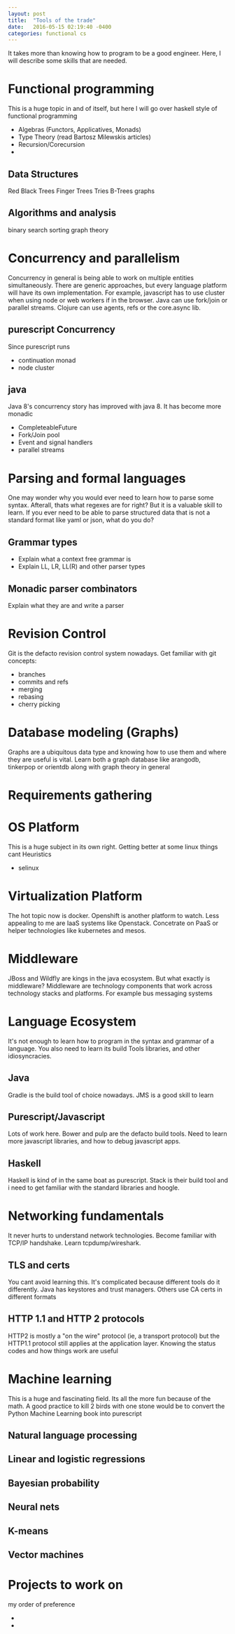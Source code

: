 ```yaml
---
layout: post
title:  "Tools of the trade"
date:   2016-05-15 02:19:40 -0400
categories: functional cs
---
```

It takes more than knowing how to program to be a good engineer.  Here, I will describe some skills that are needed.

# Functional programming

This is a huge topic in and of itself, but here I will go over haskell style of functional programming

- Algebras (Functors, Applicatives, Monads)
- Type Theory (read Bartosz Milewskis articles)
- Recursion/Corecursion
-

## Data Structures

Red Black Trees
Finger Trees
Tries
B-Trees
graphs

## Algorithms and analysis

binary search
sorting
graph theory

# Concurrency and parallelism

Concurrency in general is being able to work on multiple entities simultaneously.  There are generic approaches, but
every language platform will have its own implementation.  For example, javascript has to use cluster when using node
or web workers if in the browser.  Java can use fork/join or parallel streams.  Clojure can use agents, refs or the
core.async lib.

## purescript Concurrency

Since purescript runs

- continuation monad
- node cluster

## java

Java 8's concurrency story has improved with java 8.  It has become more monadic

- CompleteableFuture
- Fork/Join pool
- Event and signal handlers
- parallel streams

# Parsing and formal languages

One may wonder why you would ever need to learn how to parse some syntax.  Afterall, thats what regexes are for right?
But it is a valuable skill to learn.  If you ever need to be able to parse structured data that is not a standard
format like yaml or json, what do you do?

## Grammar types

- Explain what a context free grammar is
- Explain LL, LR, LL(R) and other parser types

## Monadic parser combinators

Explain what they are and write a parser

# Revision Control

Git is the defacto revision control system nowadays.  Get familiar with git concepts:

- branches
- commits and refs
- merging
- rebasing
- cherry picking

# Database modeling (Graphs)

Graphs are a ubiquitous data type and knowing how to use them and where they are useful is vital.  Learn both a
graph database like arangodb, tinkerpop or orientdb along with graph theory in general

# Requirements gathering

# OS Platform

This is a huge subject in its own right.  Getting better at some linux things cant Heuristics

- selinux

# Virtualization Platform

The hot topic now is docker.  Openshift is another platform to watch.  Less appealing to me are IaaS systems like
Openstack.  Concetrate on PaaS or helper technologies like kubernetes and mesos.

# Middleware

JBoss and Wildfly are kings in the java ecosystem.  But what exactly is middleware?  Middleware are technology
components that work across technology stacks and platforms.  For example bus messaging systems

# Language Ecosystem

It's not enough to learn how to program in the syntax and grammar of a language.  You also need to learn its build Tools
libraries, and other idiosyncracies.

## Java

Gradle is the build tool of choice nowadays.  JMS is a good skill to learn

## Purescript/Javascript

Lots of work here.  Bower and pulp are the defacto build tools.  Need to learn more javascript libraries, and how to
debug javascript apps.

## Haskell

Haskell is kind of in the same boat as purescript.  Stack is their build tool and i need to get familiar with the
standard libraries and hoogle.

# Networking fundamentals

It never hurts to understand network technologies.  Become familiar with TCP/IP handshake.  Learn tcpdump/wireshark.

## TLS and certs

You cant avoid learning this.  It's complicated because different tools do it differently.  Java has keystores and
trust managers.  Others use CA certs in different formats

## HTTP 1.1 and HTTP 2 protocols

HTTP2 is mostly a "on the wire" protocol (ie, a transport protocol) but the HTTP1.1 protocol still applies at the
application layer.  Knowing the status codes and how things work are useful

# Machine learning

This is a huge and fascinating field.  Its all the more fun because of the math.  A good practice to kill 2 birds with
one stone would be to convert the Python Machine Learning book into purescript

## Natural language processing

## Linear and logistic regressions

## Bayesian probability

## Neural nets

## K-means

## Vector machines

# Projects to work on

my order of preference

-

-
